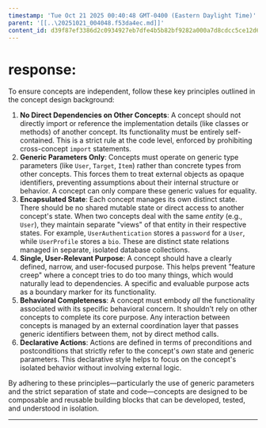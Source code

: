 ```yaml
---
timestamp: 'Tue Oct 21 2025 00:40:48 GMT-0400 (Eastern Daylight Time)'
parent: '[[..\20251021_004048.f53da4ec.md]]'
content_id: d39f87ef3386d2c0934927eb7dfe4b5b82bf9282a000a7d8cdcc5ce12d63161f
---
```


# response:

To ensure concepts are independent, follow these key principles outlined in the concept design background:

1. **No Direct Dependencies on Other Concepts**: A concept should not directly import or reference the implementation details (like classes or methods) of another concept. Its functionality must be entirely self-contained. This is a strict rule at the code level, enforced by prohibiting cross-concept `import` statements.
2. **Generic Parameters Only**: Concepts must operate on generic type parameters (like `User`, `Target`, `Item`) rather than concrete types from other concepts. This forces them to treat external objects as opaque identifiers, preventing assumptions about their internal structure or behavior. A concept can only compare these generic values for equality.
3. **Encapsulated State**: Each concept manages its own distinct state. There should be no shared mutable state or direct access to another concept's state. When two concepts deal with the same *entity* (e.g., `User`), they maintain separate "views" of that entity in their respective states. For example, `UserAuthentication` stores a `password` for a `User`, while `UserProfile` stores a `bio`. These are distinct state relations managed in separate, isolated database collections.
4. **Single, User-Relevant Purpose**: A concept should have a clearly defined, narrow, and user-focused purpose. This helps prevent "feature creep" where a concept tries to do too many things, which would naturally lead to dependencies. A specific and evaluable purpose acts as a boundary marker for its functionality.
5. **Behavioral Completeness**: A concept must embody *all* the functionality associated with its specific behavioral concern. It shouldn't rely on other concepts to complete its core purpose. Any interaction between concepts is managed by an external coordination layer that passes generic identifiers between them, not by direct method calls.
6. **Declarative Actions**: Actions are defined in terms of preconditions and postconditions that strictly refer to the concept's *own* state and generic parameters. This declarative style helps to focus on the concept's isolated behavior without involving external logic.

By adhering to these principles—particularly the use of generic parameters and the strict separation of state and code—concepts are designed to be composable and reusable building blocks that can be developed, tested, and understood in isolation.

***
